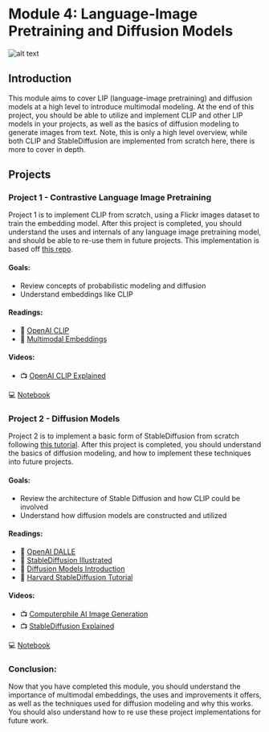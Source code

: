# Module 4: Language-Image Pretraining and Diffusion Models

![alt text](https://learnopencv.com/wp-content/uploads/2023/02/stable-diffusion-high-level-working.png)

## Introduction

This module aims to cover LIP (language-image pretraining) and diffusion models at a high level to introduce multimodal modeling. At the end of this project, you should be able to utilize and implement CLIP and other LIP models in your projects, as well as the basics of diffusion modeling to generate images from text. Note, this is only a high level overview, while both CLIP and StableDiffusion are implemented from scratch here, there is more to cover in depth.

## Projects

### Project 1 - Contrastive Language Image Pretraining

Project 1 is to implement CLIP from scratch, using a Flickr images dataset to train the embedding model. After this project is completed, you should understand the uses and internals of any language image pretraining model, and should be able to re-use them in future projects. This implementation is based off [this repo](https://github.com/moein-shariatnia/OpenAI-CLIP).

#### Goals: 

- Review concepts of probabilistic modeling and diffusion
- Understand embeddings like CLIP

#### Readings:
- 📖 [OpenAI CLIP](https://openai.com/research/clip)
- 📖 [Multimodal Embeddings](https://towardsdatascience.com/clip-model-and-the-importance-of-multimodal-embeddings-1c8f6b13bf72)

#### Videos:
- 📺 [OpenAI CLIP Explained](https://www.youtube.com/watch?v=T9XSU0pKX2E)

💻 [Notebook](https://github.com/samherring99/NightwingCurriculum/blob/main/module_4_diffusion_models/module_4_project_1.ipynb)

### Project 2 - Diffusion Models

Project 2 is to implement a basic form of StableDiffusion from scratch following [this tutorial](https://levelup.gitconnected.com/building-stable-diffusion-from-scratch-using-python-f3ebc8c42da3). After this project is completed, you should understand the basics of diffusion modeling, and how to implement these techniques into future projects.

#### Goals: 

- Review the architecture of Stable Diffusion and how CLIP could be involved
- Understand how diffusion models are constructed and utilized

#### Readings:
- 📖 [OpenAI DALLE](https://openai.com/research/dall-e)
- 📖 [StableDiffusion Illustrated](https://jalammar.github.io/illustrated-stable-diffusion/)
- 📖 [Diffusion Models Introduction](https://www.assemblyai.com/blog/diffusion-models-for-machine-learning-introduction/)
- 📖 [Harvard StableDiffusion Tutorial](https://scholar.harvard.edu/sites/scholar.harvard.edu/files/binxuw/files/stable_diffusion_a_tutorial.pdf)

#### Videos:
- 📺 [Computerphile AI Image Generation](https://www.youtube.com/watch?v=1CIpzeNxIhU)
- 📺 [StableDiffusion Explained](https://www.youtube.com/watch?v=RGBNdD3Wn-g)

💻 [Notebook](https://github.com/samherring99/NightwingCurriculum/blob/main/module_4_diffusion_models/module_4_project_2.ipynb)

### Conclusion:

Now that you have completed this module, you should understand the importance of multimodal embeddings, the uses and improvements it offers, as well as the techniques used for diffusion modeling and why this works. You should also understand how to re use these project implementations for future work.

